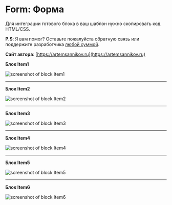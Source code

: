 Form: Форма
=====================

Для интеграции готового блока в ваш шаблон нужно скопировать код HTML/CSS.

**P.S**: Я вам помог? Оставьте пожалуйста обратную связь или поддержите разработчика [любой суммой](https://money.yandex.ru/to/41001366550213).

**Сайт автора**: [https://artemsannikov.ru](https://artemsannikov.ru)

**Блок Item1**

![screenshot of block Item1](https://user-images.githubusercontent.com/31792522/69931718-17a7d800-14ea-11ea-8e19-3e3d13ebc491.jpg)

<hr>

**Блок Item2**

![screenshot of block Item2](https://user-images.githubusercontent.com/31792522/69931719-17a7d800-14ea-11ea-9fd6-bc027af77007.jpg)

<hr>

**Блок Item3**

![screenshot of block Item3](https://user-images.githubusercontent.com/31792522/69937921-c275c180-14fd-11ea-8f68-d933a53bb536.jpg)

<hr>

**Блок Item4**

![screenshot of block Item4](https://user-images.githubusercontent.com/31792522/69938803-0ff32e00-1500-11ea-9b74-2a7bea6dd8fb.jpg)

<hr>

**Блок Item5**

![screenshot of block Item5](https://user-images.githubusercontent.com/31792522/69944711-c0b1fb00-1509-11ea-9f5a-53cc32185676.jpg)

<hr>

**Блок Item6**

![screenshot of block Item6](https://user-images.githubusercontent.com/31792522/69946244-19cf5e00-150d-11ea-9c44-4a6943961255.jpg)